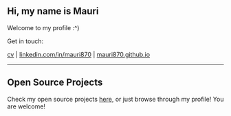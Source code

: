 ## Hi, my name is Mauri

Welcome to my profile :^)

Get in touch:

[cv](https://docs.google.com/viewer?url=https://github.com/mauri870/curriculum-vitae/raw/master/cv.pdf)
 | [linkedin.com/in/mauri870](https://linkedin.com/in/mauri870)
 | [mauri870.github.io](https://mauri870.github.io)

---

## Open Source Projects

Check my open source projects [here](projects.md), or just browse through my profile! You are welcome!
